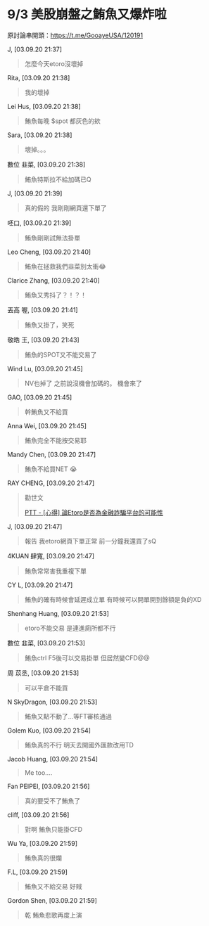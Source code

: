 # 9/3 美股崩盤之鮪魚又爆炸啦

原討論串開頭：<https://t.me/GooayeUSA/120191>

J, [03.09.20 21:37]

> 怎麼今天etoro沒壞掉

Rita, [03.09.20 21:38]

> 我的壞掉

Lei Hus, [03.09.20 21:38]

> 鮪魚每晚 $spot 都灰色的欸

Sara, [03.09.20 21:38]

> 壞掉。。。

數位 韭菜, [03.09.20 21:38]

> 鮪魚特斯拉不給加碼已Q

J, [03.09.20 21:39]

> 真的假的 我剛剛網頁還下單了

呸口, [03.09.20 21:39]

> 鮪魚剛剛試無法掛單

Leo Cheng, [03.09.20 21:40]

> 鮪魚在拯救我們韭菜別太衝😂

Clarice Zhang, [03.09.20 21:40]

> 鮪魚又秀抖了？！？！

丟高 喔, [03.09.20 21:41]

> 鮪魚又掛了，笑死

敬皓 王, [03.09.20 21:43]

> 鮪魚的SPOT又不能交易了

Wind Lu, [03.09.20 21:45]

> NV也掉了 之前說沒機會加碼的。 機會來了

GAO, [03.09.20 21:45]

> 幹鮪魚又不給買

Anna Wei, [03.09.20 21:45]

> 鮪魚完全不能按交易耶

Mandy Chen, [03.09.20 21:47]

> 鮪魚不給買NET 😭

RAY CHENG, [03.09.20 21:47]

> 勸世文
>
> [PTT - [心得] 論Etoro是否為金融詐騙平台的可能性](https://moptt.tw/p/Stock.M.1587908911.A.C8E)

J, [03.09.20 21:47]

> 報告 我etoro網頁下單正常 前一分鐘我還買了sQ

4KUAN 肆寬, [03.09.20 21:47]

> 鮪魚常常害我重複下單

CY L, [03.09.20 21:47]

> 鮪魚的確有時候會延遲成立單 有時候可以開單開到餘額是負的XD

Shenhang Huang, [03.09.20 21:53]

> etoro不能交易 是連進廁所都不行

數位 韭菜, [03.09.20 21:53]

> 鮪魚ctrl F5後可以交易掛單 但居然變CFD@@

周 苡丞, [03.09.20 21:53]

> 可以平倉不能買

N SkyDragon, [03.09.20 21:53]

> 鮪魚又點不動了...等FT審核通過

Golem Kuo, [03.09.20 21:54]

> 鮪魚真的不行 明天去開國外匯款改用TD

Jacob Huang, [03.09.20 21:54]

> Me too....

Fan PEIPEI, [03.09.20 21:56]

> 真的要受不了鮪魚了

cliff, [03.09.20 21:56]

> 對啊   鮪魚只能掛CFD

Wu Ya, [03.09.20 21:59]

> 鮪魚真的很爛

F.L, [03.09.20 21:59]

> 鮪魚又不給交易 好賊

Gordon Shen, [03.09.20 21:59]

> 乾 鮪魚悲歌再度上演
